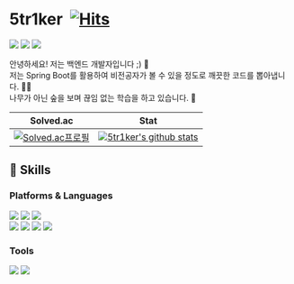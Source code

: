 # 5tr1ker&nbsp; [![Hits](https://hits.seeyoufarm.com/api/count/incr/badge.svg?url=https%3A%2F%2Fgithub.com%2F5tr1ker&count_bg=%2379C83D&title_bg=%23555555&icon=&icon_color=%23E7E7E7&title=hits&edge_flat=false)](https://hits.seeyoufarm.com)

<a href="https://velog.io/@tjseocld"><img src="https://img.shields.io/badge/Tech Blog-20C997?style=flat&logo=Velog&logoColor=white&link=https://velog.io/@tjseocld"/></a>
<a href="mailto:tjseocld@gmail.com"><img src="https://img.shields.io/badge/tjseocld@naver.com-EA4335?style=flat&logo=Gmail&logoColor=white&link=mailto:tjseocld@gmail.com"/></a>
<a href="https://5tr1ker.notion.site/7c3a4a7903a941ec86ed3259fe9b7748?pvs=4"><img src="https://img.shields.io/badge/portfolio-000000?style=flat&logo=Notion&logoColor=white&link=mailto:tjseocld@gmail.com"/></a>

안녕하세요! 저는 백엔드 개발자입니다 ;) 🚀 <br>
저는 Spring Boot를 활용하여 비전공자가 볼 수 있을 정도로 깨끗한 코드를 뽑아냅니다. 👨‍💻 <br>
나무가 아닌 숲을 보며 끊임 없는 학습을 하고 있습니다. 🌲 <br>

|                                                       Solved.ac                                                        |                                                             Stat                                                              |
| :--------------------------------------------------------------------------------------------------------------------: | :--------------------------------------------------------------------------------------------------------------------------------: |
| [![Solved.ac프로필](http://mazassumnida.wtf/api/v2/generate_badge?boj=tjseocld)](https://solved.ac/profile/tjseocld) | [![5tr1ker's github stats](https://github-readme-stats.vercel.app/api?username=5tr1ker&show_icons=true&theme=prussian)](https://github.com/5tr1ker/github-readme-stats) |



<h2>💪 Skills</h2>
<h3>Platforms & Languages</h3>
<div align="left">
<img src="https://img.shields.io/badge/Java-2C2255?style=for-the-badge&logo=Eclipse IDE&logoColor=white">
<img src="https://img.shields.io/badge/Spring Framework-%236DB33F.svg?style=for-the-badge&logo=spring&logoColor=white">
<img src="https://img.shields.io/badge/Spring Boot-6DB33F?style=for-the-badge&logo=Spring Boot&logoColor=white"><br/>
<img src="https://img.shields.io/badge/Spring Security-6DB33F?style=for-the-badge&logo=Spring Security&logoColor=white">
<img src="https://img.shields.io/badge/JPA & QueryDSL-59666C?style=for-the-badge&logo=Hibernate&logoColor=white">
<img src="https://img.shields.io/badge/MySQL-4479A1?style=for-the-badge&logo=MySQL&logoColor=white">
<img src="https://img.shields.io/badge/JUnit5-25A162?style=for-the-badge&logo=JUnit5&logoColor=white">

<h3>Tools</h3>
<img src="https://img.shields.io/badge/SourceTree-0052CC?style=for-the-badge&logo=SourceTree&logoColor=white">
<img src="https://img.shields.io/badge/Git-F05032.svg?&style=for-the-badge&logo=Git&logoColor=white">
